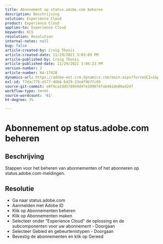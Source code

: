 ```yaml
---
title: Abonnement op status.adobe.com beheren
description: Beschrijving
solution: Experience Cloud
product: Experience Cloud
applies-to: Experience Cloud
keywords: KCS
resolution: Resolution
internal-notes: null
bug: false
article-created-by: Craig Thonis
article-created-date: 11/29/2021 3:03:09 PM
article-published-by: Craig Thonis
article-published-date: 11/29/2021 3:04:23 PM
version-number: 2
article-number: KA-17428
dynamics-url: https://adobe-ent.crm.dynamics.com/main.aspx?forceUCI=1&pagetype=entityrecord&etn=knowledgearticle&id=67a8f273-2551-ec11-8c62-00224804ee0d
exl-id: f7dac776-e577-46b6-b429-23e4f9b7fc69
source-git-commit: e8f4ca2dd578944d4fe399074fab461de88ad247
workflow-type: tm+mt
source-wordcount: '61'
ht-degree: 3%

---
```


# Abonnement op status.adobe.com beheren

## Beschrijving


Stappen voor het beheren van abonnementen of het abonneren op status.adobe.com-meldingen.


## Resolutie


- Ga naar status.adobe.com
- Aanmelden met Adobe ID
- Klik op Abonnementen beheren
- Klik op Abonnementen maken
- Selecteer onder &quot;Experience Cloud&quot; de oplossing en de subcomponenten voor uw abonnement - Doorgaan
- Selecteer Gebied en gebeurtenistypen - Doorgaan
- Bevestig de abonnementen en klik op Gereed
